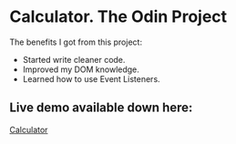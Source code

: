 # Calculator. The Odin Project

The benefits I got from this project:
- Started write cleaner code.
- Improved my DOM knowledge.
- Learned how to use Event Listeners.
  
## Live demo available down here:

[Calculator](https://rustamyuburov.github.io/calculator-odin/)